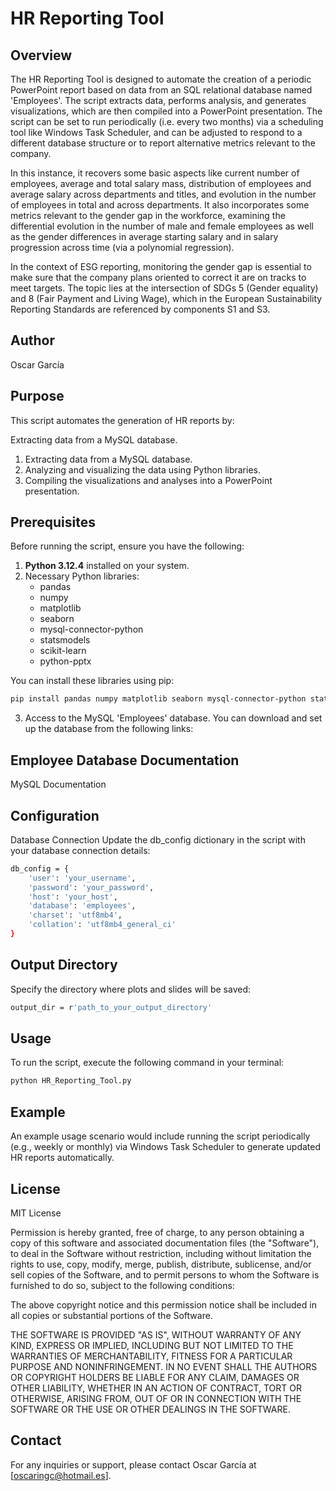 # HR Reporting Tool
## Overview
The HR Reporting Tool is designed to automate the creation of a periodic PowerPoint report based on data from an SQL relational database named 'Employees'. The script extracts data, performs analysis, and generates visualizations, which are then compiled into a PowerPoint presentation. The script can be set to run periodically (i.e. every two months) via a scheduling tool 
like Windows Task Scheduler, and can be adjusted to respond to a different database structure or to report alternative metrics relevant to the company. 

In this instance, it recovers some basic aspects like current number of employees, average and total salary mass, distribution of employees and average salary across 
departments and titles, and evolution in the number of employees in total and across departments. It also incorporates some metrics relevant to the gender gap in the 
workforce, examining the differential evolution in the number of male and female employees as well as the gender differences in average starting salary and in salary 
progression across time (via a polynomial regression).

In the context of ESG reporting, monitoring the gender gap is essential to make sure that the company plans oriented to correct it are on tracks to meet targets. The 
topic lies at the intersection of SDGs 5 (Gender equality) and 8 (Fair Payment and Living Wage), which in the European Sustainability Reporting Standards are referenced 
by components S1 and S3.

## Author
Oscar García

## Purpose
This script automates the generation of HR reports by:

Extracting data from a MySQL database.
1. Extracting data from a MySQL database.
2. Analyzing and visualizing the data using Python libraries.
3. Compiling the visualizations and analyses into a PowerPoint presentation.

## Prerequisites

Before running the script, ensure you have the following:

1. **Python 3.12.4** installed on your system.
2. Necessary Python libraries:
    - pandas
    - numpy
    - matplotlib
    - seaborn
    - mysql-connector-python
    - statsmodels
    - scikit-learn
    - python-pptx

You can install these libraries using pip:

```sh
pip install pandas numpy matplotlib seaborn mysql-connector-python statsmodels scikit-learn python-pptx
```

3. Access to the MySQL 'Employees' database. You can download and set up the database from the following links:

## Employee Database Documentation
MySQL Documentation

## Configuration
Database Connection
Update the db_config dictionary in the script with your database connection details:

```sh
db_config = {
    'user': 'your_username',
    'password': 'your_password',
    'host': 'your_host',
    'database': 'employees',
    'charset': 'utf8mb4',
    'collation': 'utf8mb4_general_ci'
}
```

## Output Directory
Specify the directory where plots and slides will be saved:

```sh
output_dir = r'path_to_your_output_directory'
```

## Usage
To run the script, execute the following command in your terminal:

```sh
python HR_Reporting_Tool.py
```

## Example
An example usage scenario would include running the script periodically (e.g., weekly or monthly) via Windows Task Scheduler to generate updated HR reports automatically.

## License
MIT License

Permission is hereby granted, free of charge, to any person obtaining a copy of this software and associated documentation files (the "Software"), to deal in the Software without restriction, including without limitation the rights to use, copy, modify, merge, publish, distribute, sublicense, and/or sell copies of the Software, and to permit persons to whom the Software is furnished to do so, subject to the following conditions:

The above copyright notice and this permission notice shall be included in all copies or substantial portions of the Software.

THE SOFTWARE IS PROVIDED "AS IS", WITHOUT WARRANTY OF ANY KIND, EXPRESS OR IMPLIED, INCLUDING BUT NOT LIMITED TO THE WARRANTIES OF MERCHANTABILITY, FITNESS FOR A PARTICULAR PURPOSE AND NONINFRINGEMENT. IN NO EVENT SHALL THE AUTHORS OR COPYRIGHT HOLDERS BE LIABLE FOR ANY CLAIM, DAMAGES OR OTHER LIABILITY, WHETHER IN AN ACTION OF CONTRACT, TORT OR OTHERWISE, ARISING FROM, OUT OF OR IN CONNECTION WITH THE SOFTWARE OR THE USE OR OTHER DEALINGS IN THE SOFTWARE.

## Contact
For any inquiries or support, please contact Oscar García at [oscaringc@hotmail.es].
